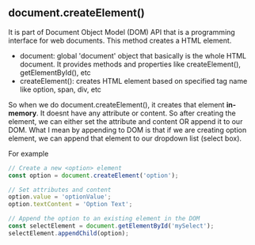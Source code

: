 ## document.createElement()
It is part of Document Object Model (DOM) API that is a programming interface for web documents. This method creates a HTML element.

- document: global 'document' object that basically is the whole HTML document. It provides methods and properties like createElement(), getElementById(), etc
- createElement(): creates HTML element based on specified tag name like option, span, div, etc

So when we do document.createElement(), it creates that element **in-memory**. It doesnt have any attribute or content. So after creating the element, we can either
set the attribute and content OR append it to our DOM. What I mean by appending to DOM is that if we are creating option element, we can append that element to our 
dropdown list (select box).

For example
```js
// Create a new <option> element
const option = document.createElement('option');

// Set attributes and content
option.value = 'optionValue';
option.textContent = 'Option Text';

// Append the option to an existing element in the DOM
const selectElement = document.getElementById('mySelect');
selectElement.appendChild(option);
```


